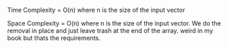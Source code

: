 Time Complexity = O(n) where n is the size of the input vector

Space Complexity = O(n) where n is the size of the input vector. We do the removal in place and just leave trash at the end of the array. weird in my book but thats the requirements.
